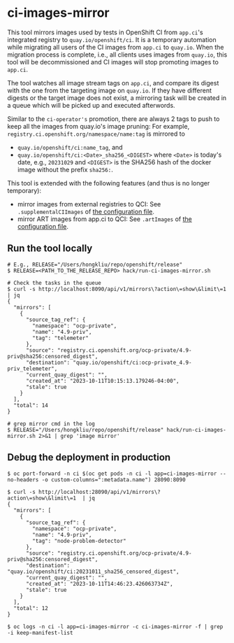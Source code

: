# ci-images-mirror

This tool mirrors images used by tests in OpenShift CI from `app.ci`'s integrated registry to `quay.io/openshift/ci`. It is a temporary automation while migrating all users of the CI images
from `app.ci` to `quay.io`. When the migration process is complete, i.e., all clients uses images from `quay.io`,
this tool will be decommissioned and CI images will stop promoting images to `app.ci`.

The tool watches all image stream tags on `app.ci`, and compare its digest with the one from the targeting image on `quay.io`.
If they have different digests or the target image does not exist, a mirroring task will be created in a queue which will
be picked up and executed afterwords.

Similar to the `ci-operator's` promotion, there are always 2 tags to push to keep all the images from quay.io's image pruning:
For example, `registry.ci.openshift.org/namespace/name:tag` is mirrored to
- `quay.io/openshift/ci:name_tag`, and
- `quay.io/openshift/ci:<Date>_sha256_<DIGEST>` where `<Date>` is today's date, e.g., `20231029` and `<DIGEST>` is the
  SHA256 hash of the docker image without the prefix `sha256:`.

This tool is extended with the following features (and thus is no longer temporary):
- mirror images from external registries to QCI: See `.supplementalCIImages` of [the configuration file](https://github.com/openshift/release/blob/master/core-services/image-mirroring/_config.yaml).
- mirror ART images from app.ci to QCI: See `.artImages` of [the configuration file](https://github.com/openshift/release/blob/master/core-services/image-mirroring/_config.yaml).

## Run the tool locally

```console
# E.g., RELEASE="/Users/hongkliu/repo/openshift/release"
$ RELEASE=<PATH_TO_THE_RELEASE_REPO> hack/run-ci-images-mirror.sh

# Check the tasks in the queue
$ curl -s http://localhost:8090/api/v1/mirrors\?action\=show\&limit\=1 | jq
{
  "mirrors": [
    {
      "source_tag_ref": {
        "namespace": "ocp-private",
        "name": "4.9-priv",
        "tag": "telemeter"
      },
      "source": "registry.ci.openshift.org/ocp-private/4.9-priv@sha256:censored_digest",
      "destination": "quay.io/openshift/ci:ocp-private_4.9-priv_telemeter",
      "current_quay_digest": "",
      "created_at": "2023-10-11T10:15:13.179246-04:00",
      "stale": true
    }
  ],
  "total": 14
}

# grep mirror cmd in the log
$ RELEASE="/Users/hongkliu/repo/openshift/release" hack/run-ci-images-mirror.sh 2>&1 | grep 'image mirror'
```

## Debug the deployment in production

```console
$ oc port-forward -n ci $(oc get pods -n ci -l app=ci-images-mirror --no-headers -o custom-columns=":metadata.name") 28090:8090

$ curl -s http://localhost:28090/api/v1/mirrors\?action\=show\&limit\=1  | jq
{
  "mirrors": [
    {
      "source_tag_ref": {
        "namespace": "ocp-private",
        "name": "4.9-priv",
        "tag": "node-problem-detector"
      },
      "source": "registry.ci.openshift.org/ocp-private/4.9-priv@sha256:censored_digest",
      "destination": "quay.io/openshift/ci:20231011_sha256_censored_digest",
      "current_quay_digest": "",
      "created_at": "2023-10-11T14:46:23.426063734Z",
      "stale": true
    }
  ],
  "total": 12
}

$ oc logs -n ci -l app=ci-images-mirror -c ci-images-mirror -f | grep -i keep-manifest-list
```
